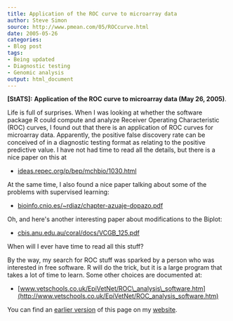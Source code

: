 ```yaml
---
title: Application of the ROC curve to microarray data
author: Steve Simon
source: http://www.pmean.com/05/ROCcurve.html
date: 2005-05-26
categories:
- Blog post
tags:
- Being updated
- Diagnostic testing
- Genomic analysis
output: html_document
---
```

**[StATS]:** **Application of the ROC curve to
microarray data (May 26, 2005)**.

Life is full of surprises. When I was looking at whether the software
package R could compute and analyze Receiver Operating Characteristic
(ROC) curves, I found out that there is an application of ROC curves
for microarray data. Apparently, the positive false discovery rate can
be conceived of in a diagnostic testing format as relating to the
positive predictive value. I have not had time to read all the
details, but there is a nice paper on this at

- [ideas.repec.org/p/bep/mchbio/1030.html](http://ideas.repec.org/p/bep/mchbio/1030.html)

At the same time, I also found a nice paper talking about some of the
problems with supervised learning:

- [bioinfo.cnio.es/\~rdiaz/chapter-azuaje-dopazo.pdf](http://bioinfo.cnio.es/~rdiaz/chapter-azuaje-dopazo.pdf)

Oh, and here's another interesting paper about modifications to the
Biplot:

- [cbis.anu.edu.au/coral/docs/VCGB\_125.pdf](http://cbis.anu.edu.au/coral/docs/VCGB_125.pdf)

When will I ever have time to read all this stuff?

By the way, my search for ROC stuff was sparked by a person who was
interested in free software. R will do the trick, but it is a large
program that takes a lot of time to learn. Some other choices are
documented at:

- [www.vetschools.co.uk/EpiVetNet/ROC\_analysis\_software.htm](http://www.vetschools.co.uk/EpiVetNet/ROC_analysis_software.htm)

You can find an [earlier version][sim1] of this page on my [website][sim2].

[sim1]: http://www.pmean.com/05/ROCcurve.html
[sim2]: http://www.pmean.com
